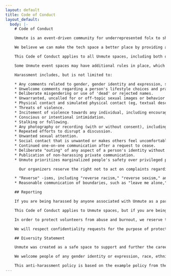 ```yaml
---
layout: default
title: Code of Conduct
layout_default:
  body: |-
    # Code of Conduct

    Ummute is an event-driven community for underrepresented folx to share, listen, and learn.

    We believe we can make the tech space a better place by providing an open and raw storytelling platform. A place to slow down. To take time to listen to the stories that surround us. And to use those stories to better ourselves — our selfs, our careers, and our environments — along with the industry in which we work.

    This Code of Conduct applies to all Unmute spaces, including both online and off. Anyone who violates this Code of Conduct may be sanctioned or expelled from these spaces at the discretion of our organizers.

    Some Unmute event spaces may have additional rules in place, which will be made clearly available to participants. Participants are responsible for knowing and abiding by these rules.

    Harassment includes, but is not limited to:

    * Any comments related to gender, gender identity and expression, sexual orientation, disability, mental illness, neuro(a)typicality, physical appearance, body size, age, race, or religion that causes another person to feel hurt, upset or angry.
    * Unwelcome comments regarding a person's lifestyle choices and practices, including those related to food, health, parenting, drugs, and employment.
    * Deliberate misgendering or use of 'dead' or rejected names.
    * Unwarranted, uncalled for or off-topic sexual images or behavior in spaces where they're not appropriate.
    * Physical contact and simulated physical contact (eg, textual descriptions like "hug" or "backrub") without consent or after a request to stop.
    * Threats of violence.
    * Incitement of violence towards any individual, including encouraging a person to commit suicide or to engage in self-harm.
    * Conscious or intentional intimidation.
    * Stalking or following.
    * Any photography or recording (with or without consent), including logging online activity for the purpose of subjecting someone to aggressive pressure or intimidation.
    * Repeated efforts to disrupt a discussion.
    * Unwanted sexual attention.
    * Social contact that is unwanted or makes others feel uncomfortable, such as requesting/assuming inappropriate levels of intimacy with others
    * Continued one-on-one communication after a request to cease.
    * Deliberate "outing" of any aspect of a person's identity without their consent except as necessary to protect vulnerable people from intentional abuse.
    * Publication of non-harassing private communication.
    * Unmute prioritizes marginalized people's safety over privileged people's comfort.

      Our organizers reserve the right not to act on complaints regarding:

    * "Reverse" -isms, including "reverse racism," "reverse sexism," and "cisphobia"
    * Reasonable communication of boundaries, such as "leave me alone," "go away," or "I'm not discussing this with you."

    ## Reporting

    If you are being harassed by anyone associated with Unmute as a participant or team member, by anyone during a Unmute event, notice that someone else is being harassed, or have any other concerns, please contact the organizers at [hello@unmutedstories.com](mailto:hello@unmutedstories.com). If the person who is harassing you is on the team, they will recuse themselves from handling your incident. We will respond to you within 24 hours with next steps for mitigation.

    This Code of Conduct applies to Unmute spaces, but if you are being harassed by a member of Unmute outside our spaces, we still want to know about it. We will take all reports that are made honestly and with sincerity of intention of harassment by Unmute members, especially our organizers, seriously. This includes harassment outside our spaces and harassment that took place at any point in time. The organizers reserve the right to exclude people from Unmute based on their past behavior, including behavior outside Unmute spaces and behavior towards people who are not in Unmute.

    In order to protect volunteers from abuse and burnout, we reserve the right to reject any report we believe to have been made dishonestly or with intent to cause further harm. The Unmute organizers are not here to explain power differentials or other basic social justice concepts to you. Reports intended to silence legitimate criticism may be deleted without response.

    We will respect confidentiality requests for the purpose of protecting victims of abuse. At our discretion, we may publicly name a person about whom we've received harassment complaints, or privately warn third parties about them, if we believe that doing so will increase the safety of Unmute members or the general public. We will not name harassment victims without their affirmative consent.

    ## Diversity Statement

    Unmute was created as a safe space to support and further the careers and skills of marginalized individuals in the tech industry. We welcome and encourage everyone, no matter how you identify or how others perceive you, to participate in our space.

    We welcome people of any gender identity or expression, race, ethnicity, size, nationality, sexual orientation, ability level, neurotype, religion, elder status, family structure, culture, subculture, political opinion, identity, and self-identification.

    This anti-harassment policy is based on the example policy from the Geek Feminism wiki, created by the Geek Feminism community.
---
```

